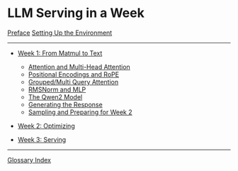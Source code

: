 # LLM Serving in a Week

[Preface](./preface.md)
[Setting Up the Environment](./setup.md)

---

- [Week 1: From Matmul to Text](./week1-overview.md)
    - [Attention and Multi-Head Attention](./week1-01-attention.md)
    - [Positional Encodings and RoPE](./week1-02-positional-encodings.md)
    - [Grouped/Multi Query Attention](./week1-03-gqa.md)
    - [RMSNorm and MLP](./week1-04-rmsnorm-and-mlp.md)
    - [The Qwen2 Model](./week1-05-qwen2-model.md)
    - [Generating the Response](./week1-06-generate-response.md)
    - [Sampling and Preparing for Week 2](./week1-07-sampling-prepare.md)
    <!--
    - [Attention and Multi-Head Attention](./week1-01-attention.md)
    - [Positional Embeddings and RoPE](./week1-02-positional-embeddings.md)
    - [Grouped/Multi Query Attention](./week1-03-gqa.md)
    - [Multilayer Perceptron Layer and Transformer](./week1-04-mlp-transformer.md)
    - [Wiring the Qwen2 Model](./week1-05-model-1.md)
    - [Loading the Model](./week1-06-model-2.md)
    - [Generating the Response](./week1-07-generate.md)
    -->

- [Week 2: Optimizing]()

- [Week 3: Serving]()

---

[Glossary Index](./glossary.md)
